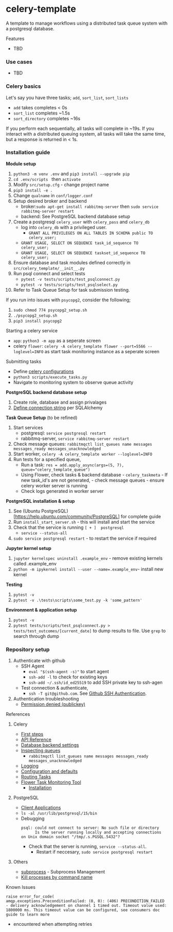 # celery-template
A template to manage workflows using a distributed task queue system with a postgresql database.

Features
- TBD

### Use cases
- TBD

### Celery basics
Let's say you have three tasks; `add`, `sort_list`, `sort_lists`
- `add` takes completes < 0s
- `sort_list` completes ~1.5s
- `sort_directory` completes ~16s

If you perform each sequentially, all tasks will complete in ~19s.
If you interact with a distributed queuing system, all tasks will take the same time, but a response is returned in < 1s.

### Installation guide

**Module setup**
1. `python3 -m venv .env` and `pip3 install --upgrade pip` 
2. `cd .env/scripts ` then `activate`
3. Modify `src/setup.cfg` - change project name
4. `pip3 install -e .`
5. Change `qualname` in `conf/logger.conf`
6. Setup desired broker and backend 
	- broker:`sudo apt-get install rabbitmq-server` then `sudo service rabbitmq-server restart`
	- backend: See PostgreSQL backend database setup
7. Create a postgresql `celery_user` with `celery_pass` and `celery_db`
   	- log into `celery_db` with a privileged user.
    	- `GRANT ALL PRIVILEGES ON ALL TABLES IN SCHEMA public TO celery_user;`
   	- `GRANT USAGE, SELECT ON SEQUENCE task_id_sequence TO celery_user;`
   	-  `GRANT USAGE, SELECT ON SEQUENCE taskset_id_sequence TO celery_user;`
8. Ensure database and task modules defined correctly in `src/celery_template/__init__.py`
9. Run psql connect and select tests
	- `pytest -v tests/scripts/test_psqlconnect.py`
	- `pytest -v tests/scripts/test_psqlselect.py`
10. Refer to Task Queue Setup for task submission testing. 

If you run into issues with `psycopg2`, consider the following;
1. `sudo chmod 774 psycopg2_setup.sh`
2. `./psycopg2_setup.sh`
3. `pip3 install psycopg2`

Starting a celery service
- `app`: `python3 -m app` as a seperate screen
- celery `flower`: `celery -A celery_template flower --port=5566 --loglevel=INFO` as start task monitoring instance as a seperate screen

Submitting tasks
- Define [celery configurations](https://github.com/NeelRoshania/celery_template/blob/main/src/celery_template/__init__.py#L14)
- `python3 scripts/execute_tasks.py`
- Navigate to monitoring system to observe queue activity

**PostgreSQL backend database setup**
1. Create role, database and assign privalages
2. [Define connection string](https://docs.celeryq.dev/en/latest/userguide/configuration.html#database-backend-settings) per SQLAlchemy

**Task Queue Setup** (to be refined)
1. Start services
    - postgresql: `service postgresql restart`
    - rabbitmq-server, `service rabbitmq-server restart`
2. Check message queues: `rabbitmqctl list_queues name messages messages_ready messages_unacknowledged`
3. Start worker, `celery -A celery_template worker --loglevel=INFO`
4. Run tests for a specified queue,
	- Run a task: `res = add.apply_async(args=(5, 7), queue="celery_template_queue")`
	- Using Flower, check tasks & backend database - `celery_taskmeta`
    		- If new task_id's are not generated, 
        		- check message queues
        	- ensure celery worker server is running
	- Check logs generated in worker server 

**PostgreSQL installation & setup**
1. See (Ubuntu PostgreSQL)[https://help.ubuntu.com/community/PostgreSQL] for complete guide
2. Run `install_start_server.sh` - this will install and start the service
3. Check that the service is running `[ + ]  postgresql`
    - `service --status-all`
4. `sudo service postgresql restart` - to restart the service if required

**Jupyter kernel setup**
1. `jupyter kernelspec uninstall .example_env` - remove existing kernels called .example_env
2. `python -m ipykernel install --user --name=.example_env`- install new kernel

**Testing**
1. `pytest -v`
2. `pytest -v .\tests\scripts\some_test.py -k 'some_pattern'`

**Environment & application setup**
1. `pytest -v`
2. `pytest tests/scripts/test_psqlconnect.py > tests/test_outcomes/[current_date]` to dump results to file. Use `grep` to search through dump

### Repository setup
1. Authenticate with github 
    - SSH Agent
        - `eval "$(ssh-agent -s)"` to start agent 
        - `ssh-add -l` to check for existing keys
        - `ssh-add ~/.ssh/id_ed25519` to add SSH private key to ssh-agen
    - Test connection & authenticate, 
        - `ssh -T git@github.com`. See [Github SSH Authentication](https://docs.github.com/en/authentication).
2. Authentication troubleshooting
    - [Permission denied (publickey)](https://docs.github.com/en/authentication/connecting-to-github-with-ssh/generating-a-new-ssh-key-and-adding-it-to-the-ssh-agent)

References
1. Celery
    - [First steps]('https://docs.celeryq.dev/en/stable/getting-started/first-steps-with-celery.html')
    - [API Reference](https://docs.celeryq.dev/en/stable/reference/index.html)
    - [Database backend settings](https://docs.celeryq.dev/en/latest/userguide/configuration.html#database-backend-settings)
    - [Inspecting queues](https://docs.celeryq.dev/en/stable/userguide/monitoring.html#inspecting-queues)
        - `rabbitmqctl list_queues name messages messages_ready messages_unacknowledged`
    - [Logging](https://docs.celeryq.dev/en/latest/userguide/tasks.html#logging)
    - [Configuration and defaults](https://docs.celeryq.dev/en/stable/userguide/configuration.html)
    - [Routing Tasks](https://docs.celeryq.dev/en/stable/userguide/configuration.html)
    - [Flower Task Monitoring Tool](https://flower.readthedocs.io/en/latest/)
        - [Installation](https://flower.readthedocs.io/en/latest/install.html)

2. PostgreSQL
    - [Client Applications](https://www.postgresql.org/docs/current/reference-client.html) 
	- `ls -al /usr/lib/postgresql/15/bin`
    - Debugging
        ```
        psql: could not connect to server: No such file or directory
              Is the server running locally and accepting connections on Unix domain socket "/tmp/.s.PGSQL.5432"?
        ```
        - Check that the server is running, `service --status-all`. 
            - Restart if neccesary, `sudo service postgresql restart`

3. Others
    - [subprocess](https://docs.python.org/3/library/subprocess.html#) - Subprocess Management
    - [Kill processes by command name](https://stackoverflow.com/questions/160924/how-can-i-kill-a-process-by-name-instead-of-pid-on-linux)

Known Issues

```
raise error_for_code(
amqp.exceptions.PreconditionFailed: (0, 0): (406) PRECONDITION_FAILED - delivery acknowledgement on channel 1 timed out. Timeout value used: 1800000 ms. This timeout value can be configured, see consumers doc guide to learn more

```
- encountered when attempting retries
